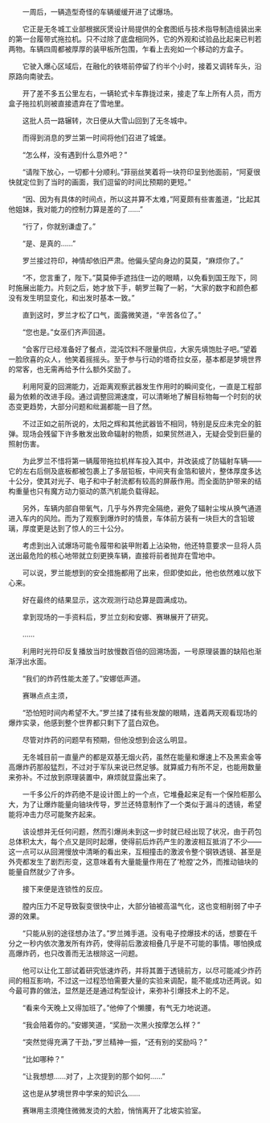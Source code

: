 　　一周后，一辆造型奇怪的车辆缓缓开进了试爆场。

　　它正是无冬城工业部根据灰煲设计局提供的全套图纸与技术指导制造组装出来的第一台履带式拖拉机。只不过除了底盘相同外，它的外观和试验品比起来已判若两物。车辆四周都被厚厚的装甲板所包围，乍看上去宛如一个移动的方盒子。

　　它驶入爆心区域后，在融化的铁塔前停留了约半个小时，接着又调转车头，沿原路向南驶去。

　　开了差不多五公里左右，一辆轮式卡车靠拢过来，接走了车上所有人员，而方盒子拖拉机则被直接遗弃在了雪地里。

　　这批人员一路辗转，次日便从大雪山回到了无冬城中。

　　而得到消息的罗兰第一时间将他们召进了城堡。

　　“怎么样，没有遇到什么意外吧？”

　　“请陛下放心，一切都十分顺利。”菲丽丝笑着将一块符印呈到他面前，“阿夏很快就定位到了当时的画面，我们逗留的时间比预期的更短。”

　　“因、因为有具体的时间点，所以这并算不太难，”阿夏颇有些害羞道，“比起其他姐妹，我对能力的控制力算是差的了……”

　　“行了，你就别谦虚了。”

　　“是、是真的……”

　　罗兰接过符印，神情却依旧严肃。他偏头望向身边的莫莫，“麻烦你了。”

　　“不，您言重了，陛下。”莫莫伸手遮挡住一边的眼睛，以免看到国王陛下，同时施展出能力。片刻之后，她才放下手，朝罗兰鞠了一躬，“大家的数字和颜色都没有发生明显变化，和出发时基本一致。”

　　直到这时，罗兰才松了口气，面露微笑道，“辛苦各位了。”

　　“您也是。”女巫们齐声回道。

　　“会客厅已经准备好了餐点，混沌饮料不限量供应，大家先填饱肚子吧。”望着一脸欣喜的众人，他笑着摇摇头。至于参与行动的塔奇拉女巫，基本都是梦境世界的常客，也无需再给予什么额外奖励了。

　　利用阿夏的回溯能力，近距离观察武器发生作用时的瞬间变化，一直是工程部最为依赖的改进手段。通过调整回溯速度，可以清晰地了解目标物每一个时刻的状态变更趋势，大部分问题和纰漏都能一目了然。

　　不过正如之前所说的，太阳之辉和其他武器皆不相同，特别是反应未完全的脏弹。现场会残留下许多散发出致命辐射的物质，如果贸然进入，无疑会受到巨量的照射伤害。

　　为此罗兰不惜将第一辆履带拖拉机样车投入其中，并改装成了防辐射车辆——它的左右后侧及底板都被包裹上了多层铅板，中间夹有金箔和铍片，整体厚度多达十公分，使其对光子、电子和中子射流都有较高的屏蔽作用。而全面防护带来的结构重量也只有魔方动力驱动的蒸汽机能负载得起。

　　另外，车辆内部自带氧气，几乎与外界完全隔绝，避免了辐射尘埃从换气通道进入车内的风险。而为了观察到爆炸时的情景，车体前方装有一块巨大的含铅玻璃，厚度更是达到了惊人的三十公分。

　　考虑到出入试爆场可能令履带和装甲附着上沾染物，他还特意要求一旦将人员送出最危险的核心地带就立刻更换车辆，直接将前者抛弃在雪地中。

　　可以说，罗兰能想到的安全措施都用了出来，但即使如此，他也依然难以放下心来。

　　好在最终的结果显示，这次观测行动总算是圆满成功。

　　拿到现场的一手资料后，罗兰立刻和安娜、赛琳展开了研究。

　　……

　　利用时光符印反复播放当时放慢数百倍的回溯场面，一号原理装置的缺陷也渐渐浮出水面。

　　“我们的炸药性能太差了。”安娜低声道。

　　赛琳点点主须，

　　“恐怕短时间内希望不大。”罗兰揉了揉有些发酸的眼睛，连着两天观看现场的爆炸实录，他感到整个世界都只剩下了蓝白双色。

　　尽管对炸药的问题早有预期，但他没想到会这么明显。

　　无冬城目前一直量产的都是双基无烟火药，虽然在能量和爆速上不及黑索金等高爆炸药那般猛烈，不过对于军队来说已然足够。就算威力有所不足，也能用数量来弥补。不过放到原理装置中，麻烦就显露出来了。

　　一千多公斤的炸药绝不是设计图上的一个点，它堆叠起来足有一个保险柜那么大，为了让爆炸能量向铀块传导，罗兰还特意制作了一个类似于漏斗的透镜，希望能将冲击力尽可能聚齐起来。

　　该设想并无任何问题，然而引爆尚未到这一步时就已经出现了状况，由于药包总体积太大，每个点又是同时起爆，使得前后炸药产生的激波相互抵消了不少——这一点可以从回溯慢放中清晰的看出来，互相撞击的激波令整个钢铁透镜、甚至是外壳都发生了剧烈形变，这意味着有大量能量作用在了‘枪膛’之外，而推动铀块的能量自然就少了许多。

　　接下来便是连锁性的反应。

　　膛内压力不足导致裂变很快中止，大部分铀被高温气化，这也变相削弱了中子源的效果。

　　“只能从别的途径想办法了。”罗兰摊手道。没有电子控爆技术的话，想要在千分之一秒内依次激发所有炸药，使得前后激波相叠几乎是不可能的事情。哪怕换成高爆炸药，也只改善而无法根除这一问题。

　　他可以让化工部试着研究低速炸药，并将其置于透镜前方，以尽可能减少炸药间的相互影响，不过这一过程恐怕需要大量的实验来调配，能不能成功还两说。如今最可靠的做法，显然是还是通过构型设计，来弥补引爆技术上的不足。

　　“看来今天晚上又得加班了。”他伸了个懒腰，有气无力地说道。

　　“我会陪着你的。”安娜笑道，“奖励一次黑火按摩怎么样？”

　　“突然觉得充满了干劲，”罗兰精神一振，“还有别的奖励吗？”

　　“比如哪种？”

　　“让我想想……对了，上次提到的那个如何……”

　　这也是从梦境世界中学来的知识么……

　　赛琳用主须掩住微微发烫的大脸，悄悄离开了北坡实验室。
